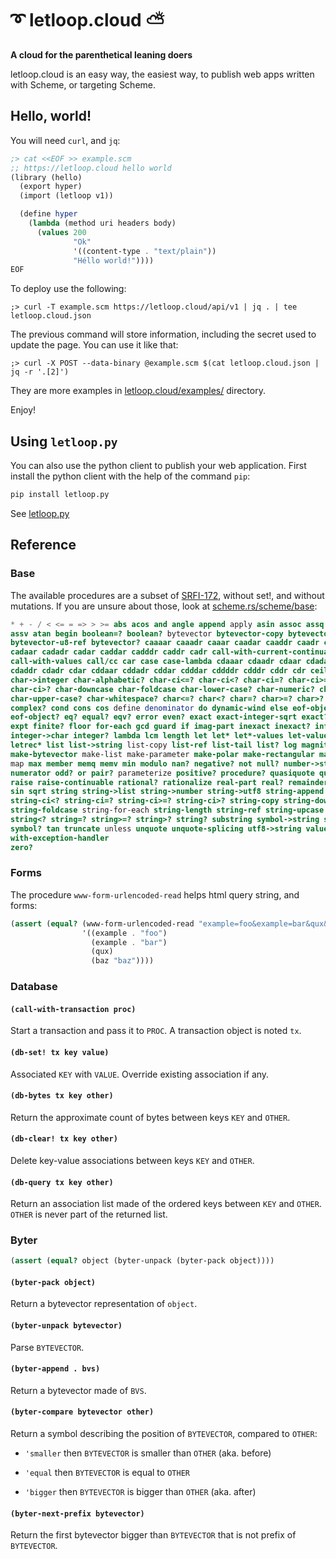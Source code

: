 # ➰ letloop.cloud ⛅

**A cloud for the parenthetical leaning doers**

letloop.cloud is an easy way, the easiest way, to publish web apps
written with Scheme, or targeting Scheme.

## Hello, world!

You will need `curl`, and `jq`:

```scheme
;> cat <<EOF >> example.scm
;; https://letloop.cloud hello world
(library (hello)
  (export hyper)
  (import (letloop v1))

  (define hyper
    (lambda (method uri headers body)
      (values 200
              "Ok"
              '((content-type . "text/plain"))
              "Héllo world!"))))
EOF
```

To deploy use the following:

```shell
;> curl -T example.scm https://letloop.cloud/api/v1 | jq . | tee letloop.cloud.json
```

The previous command will store information, including the secret used
to update the page. You can use it like that:

```shell
;> curl -X POST --data-binary @example.scm $(cat letloop.cloud.json | jq -r '.[2]')
```

They are more examples in
[letloop.cloud/examples/](https://github.com/letloop/letloop.cloud/tree/main/examples/)
directory.

Enjoy!

## Using `letloop.py`

You can also use the python client to publish your web
application. First install the python client with the help of the
command `pip`:

```sh
pip install letloop.py
```

See [letloop.py](https://pypi.org/project/letloop.py)

## Reference

### Base

The available procedures are a subset of
[SRFI-172](https://srfi.schemers.org/srfi-172/), without set!, and
without mutations. If you are unsure about those, look at
[scheme.rs/scheme/base](https://scheme.rs/scheme/base/#container):

```scheme
* + - / < <= = => > >= abs acos and angle append apply asin assoc assq
assv atan begin boolean=? boolean? bytevector bytevector-copy bytevector-length
bytevector-u8-ref bytevector? caaaar caaadr caaar caadar caaddr caadr caar
cadaar cadadr cadar caddar cadddr caddr cadr call-with-current-continuation
call-with-values call/cc car case case-lambda cdaaar cdaadr cdaar cdadar
cdaddr cdadr cdar cddaar cddadr cddar cdddar cddddr cdddr cddr cdr ceiling
char->integer char-alphabetic? char-ci<=? char-ci<? char-ci=? char-ci>=?
char-ci>? char-downcase char-foldcase char-lower-case? char-numeric? char-upcase
char-upper-case? char-whitespace? char<=? char<? char=? char>=? char>? char?
complex? cond cons cos define denominator do dynamic-wind else eof-object
eof-object? eq? equal? eqv? error even? exact exact-integer-sqrt exact? exp
expt finite? floor for-each gcd guard if imag-part inexact inexact? infinite?
integer->char integer? lambda lcm length let let* let*-values let-values letrec
letrec* list list->string list-copy list-ref list-tail list? log magnitude
make-bytevector make-list make-parameter make-polar make-rectangular make-string
map max member memq memv min modulo nan? negative? not null? number->string number?
numerator odd? or pair? parameterize positive? procedure? quasiquote quote quotient
raise raise-continuable rational? rationalize real-part real? remainder reverse round
sin sqrt string string->list string->number string->utf8 string-append string-ci<=?
string-ci<? string-ci=? string-ci>=? string-ci>? string-copy string-downcase
string-foldcase string-for-each string-length string-ref string-upcase string<=?
string<? string=? string>=? string>? string? substring symbol->string symbol=?
symbol? tan truncate unless unquote unquote-splicing utf8->string values when
with-exception-handler
zero?
```

### Forms

The procedure `www-form-urlencoded-read` helps html query string, and
forms:

```scheme
(assert (equal? (www-form-urlencoded-read "example=foo&example=bar&qux&baz=baz")
                '((example . "foo")
                  (example . "bar")
                  (qux)
                  (baz "baz"))))
```

### Database

#### `(call-with-transaction proc)`

Start a transaction and pass it to `PROC`. A transaction object is
noted `tx`.

#### `(db-set! tx key value)`

Associated `KEY` with `VALUE`. Override existing association if any.

#### `(db-bytes tx key other)`

Return the approximate count of bytes between keys `KEY` and `OTHER`.

#### `(db-clear! tx key other)`

Delete key-value associations between keys `KEY` and `OTHER`.

#### `(db-query tx key other)`

Return an association list made of the ordered keys between `KEY` and
`OTHER`. `OTHER` is never part of the returned list.

### Byter

```scheme
(assert (equal? object (byter-unpack (byter-pack object))))
```

#### `(byter-pack object)`

Return a bytevector representation of `object`.

#### `(byter-unpack bytevector)`

Parse `BYTEVECTOR`.

#### `(byter-append . bvs)`

Return a bytevector made of `BVS`.

#### `(byter-compare bytevector other)`

Return a symbol describing the position of `BYTEVECTOR`, compared to
`OTHER`:

- `'smaller` then `BYTEVECTOR` is smaller than `OTHER` (aka. before)

- `'equal` then `BYTEVECTOR` is equal to `OTHER`

- `'bigger` then `BYTEVECTOR` is bigger than `OTHER` (aka. after)

#### `(byter-next-prefix bytevector)`

Return the first bytevector bigger than `BYTEVECTOR` that is not
prefix of `BYTEVECTOR`.
